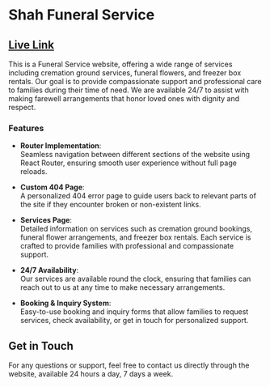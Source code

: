 # Shah Funeral Service
## [Live Link](https://shahfuneralservice.vercel.app/)

This is a Funeral Service website, offering a wide range of services including cremation ground services, funeral flowers, and freezer box rentals. Our goal is to provide compassionate support and professional care to families during their time of need. We are available 24/7 to assist with making farewell arrangements that honor loved ones with dignity and respect.

### Features

- **Router Implementation**:  
  Seamless navigation between different sections of the website using React Router, ensuring smooth user experience without full page reloads.

- **Custom 404 Page**:  
  A personalized 404 error page to guide users back to relevant parts of the site if they encounter broken or non-existent links.

- **Services Page**:  
  Detailed information on services such as cremation ground bookings, funeral flower arrangements, and freezer box rentals. Each service is crafted to provide families with professional and compassionate support.

- **24/7 Availability**:  
  Our services are available round the clock, ensuring that families can reach out to us at any time to make necessary arrangements.

- **Booking & Inquiry System**:  
  Easy-to-use booking and inquiry forms that allow families to request services, check availability, or get in touch for personalized support.

## Get in Touch
For any questions or support, feel free to contact us directly through the website, available 24 hours a day, 7 days a week.
